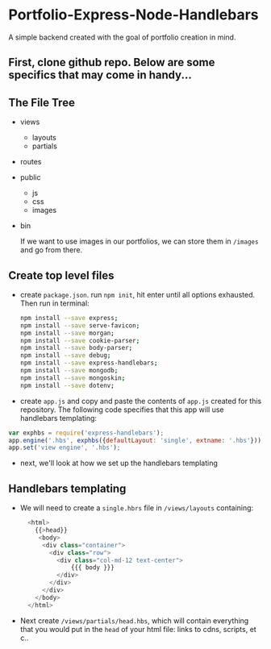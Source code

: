 # Portfolio-Express-Node-Handlebars
A simple backend created with the goal of portfolio creation in mind.

## First, clone github repo. Below are some specifics that may come in handy...

## The File Tree
- views
  - layouts
  - partials
- routes
- public
  - js
  - css
  - images
- bin
  
  If we want to use images in our portfolios, we can store them in `/images` and go from there.

## Create top level files

* create `package.json`. run `npm init`, hit enter until all options exhausted. Then run in terminal:
 
  ```sh
  npm install --save express;
  npm install --save serve-favicon;
  npm install --save morgan;
  npm install --save cookie-parser;
  npm install --save body-parser;
  npm install --save debug;
  npm install --save express-handlebars;
  npm install --save mongodb;
  npm install --save mongoskin;
  npm install --save dotenv;
  ```
* create `app.js` and copy and paste the contents of `app.js` created for this repository.
  The following code specifies that this app will use handlebars templating:

```javascript
var exphbs = require('express-handlebars');
app.engine('.hbs', exphbs({defaultLayout: 'single', extname: '.hbs'}));
app.set('view engine', '.hbs');
```

* next, we'll look at how we set up the handlebars templating

## Handlebars templating

  * We will need to create a `single.hbrs` file in `/views/layouts` containing:
  
      ```javascript
        <html>
          {{>head}}
           <body>
            <div class="container">
              <div class="row">
                <div class="col-md-12 text-center">
                    {{{ body }}}
                </div>
              </div>
            </div>
          </body>
        </html>
    ```
  * Next create `/views/partials/head.hbs`, which will contain everything that you would put in the `head` of your html file: links to cdns, scripts, et c..
